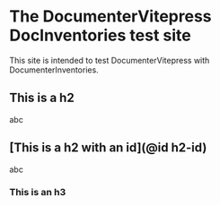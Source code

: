 # The DocumenterVitepress DocInventories test site

This site is intended to test DocumenterVitepress with DocumenterInventories.

## This is a h2

abc

## [This is a h2 with an id](@id h2-id)

abc

### This is an h3
